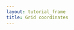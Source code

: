 ```yaml
---
layout: tutorial_frame
title: Grid coordinates
---
```

<script type="module">
	import {Map, GridLayer} from 'leaflet';

	const map = new Map('map', {
		center: [0, 0],
		zoom: 0
	});

	GridLayer.DebugCoords = GridLayer.extend({
		createTile(coords, done) {
			const tile = document.createElement('div');
			tile.innerHTML = [coords.x, coords.y, coords.z].join(', ');
			tile.style.outline = '1px solid red';

			setTimeout(() => {
				done(null, tile); // Syntax is 'done(error, tile)'
			}, 500 + Math.random() * 1500);

			return tile;
		}
	});
	
	const debugCoordsGrid = new GridLayer.DebugCoords();
	map.addLayer(debugCoordsGrid);
	
</script>
